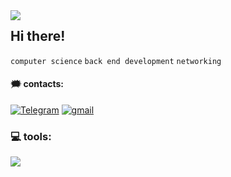 
<img align="left" src ="https://github-readme-stats.vercel.app/api/top-langs/?username=L0puh&layout=compact&hide_title=true&langs_count=6&hide=Vim%20script,css,c,objective-c&bg_color=0D1117&border_radius=0&text_color=EDEDED&hide_border=true">

## Hi there!
`computer science` `back end development` `networking`

#### 🗯️ contacts:
[![Telegram](https://img.shields.io/badge/telegram-2CA5E0?style=for-the-badge&logo=telegram&labelColor=33354&color=1A1D26)](https://t.me/l1opuh)
[![gmail](https://img.shields.io/badge/mail-2CA5E0?style=for-the-badge&logo=gmail&labelColor=33354&color=1A1D26)](mailto:1opuhart@gmail.com)

### 💻 tools: 
  <a href="">
    <img src="https://skillicons.dev/icons?i=cpp,python,golang,html,css,bash,sqlite,postgres,flask,linux,git,neovim,vim" />
  </a>

